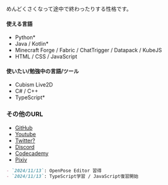 めんどくさくなって途中で終わったりする性格です。<br/>

#### 使える言語
- Python*
- Java / Kotlin*
- Minecraft Forge / Fabric / ChatTrigger / Datapack / KubeJS
- HTML / CSS / JavaScript

#### 使いたい/勉強中の言語/ツール
- Cubism Live2D
- C# / C++
- TypeScript*

### その他のURL
- [GitHub](https://github.com/luna724)
- [Youtube](https://www.youtube.com/@%E6%98%9F%E4%B9%83%E3%82%8B%E3%81%AA)
- [Twitter?](https://x.com/luna__k1bych724)
- [Discord](https://discordapp.com/users/1123616332349452288)
- [Codecademy](https://www.codecademy.com/profiles/luna724)
- [Pixiv](https://www.pixiv.net/users/93502153)


```md
- `2024/11/13`: OpenPose Editor 習得
- `2024/11/13`: TypeScript学習 / JavaScript復習開始


```
